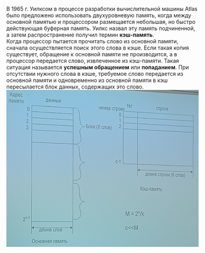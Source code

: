 В 1965 г. Уилксом в процессе разработки вычислительной машины Atlas было предложено использовать двухуровневую память, когда между основной памятью и процессором размещается небольшая, но быстро действующая буферная память. Уилкс назвал эту память подчиненной, а затем распространение получил термин **кэш-память**.  
Когда процессор пытается прочитать слово из основной памяти, сначала осуществляется поиск этого слова в кэше. Если такая копия существует, обращение к основной памяти не производится, а в процессор передается слово, извлеченное из кэш-памяти. Такая ситуация называется **успешным обращением** или **попаданием**. При отсутствии нужного слова в кэше, требуемое слово передается из основной памяти и одновременно из основной памяти в кэш пересылается блок данных, содержащих это слово.  
![Структура системы с основной и кэш-памятью](../Pictures/06_01.%20Структура%20системы%20с%20основной%20и%20кэш-памятью.png)  